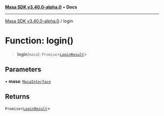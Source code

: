 [**Masa SDK v3.40.0-alpha.0**](../README.md) • **Docs**

***

[Masa SDK v3.40.0-alpha.0](../globals.md) / login

# Function: login()

> **login**(`masa`): `Promise`\<[`LoginResult`](../interfaces/LoginResult.md)\>

## Parameters

• **masa**: [`MasaInterface`](../interfaces/MasaInterface.md)

## Returns

`Promise`\<[`LoginResult`](../interfaces/LoginResult.md)\>

